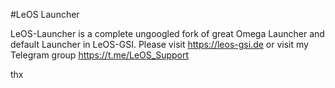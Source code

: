 #LeOS Launcher

LeOS-Launcher is a complete ungoogled fork of great Omega Launcher and default Launcher in LeOS-GSI. 
Please  visit https://leos-gsi.de
or
visit my Telegram group https://t.me/LeOS_Support

thx
